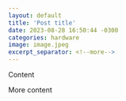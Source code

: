 ```yaml
---
layout: default
title: 'Post title'
date: 2023-08-28 16:50:44 -0300
categories: hardware
image: image.jpeg
excerpt_separator: <!--more-->
---
```


<p>Content</p>

<!--more-->

<p>More content</p>
